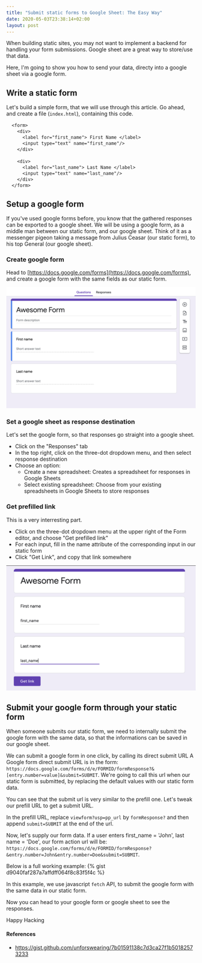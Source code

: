 ```yaml
---
title: "Submit static forms to Google Sheet: The Easy Way"
date: 2020-05-03T23:38:14+02:00
layout: post
---
```


When building static sites, you may not want to implement a backend for handling your form submissions.
Google sheet are a great way to store/use that data.

Here, I'm going to show you how to send your data, directy into a google sheet via a google form.

## Write a static form
Let's build a simple form, that we will use through this article.
Go ahead, and create a file (`index.html`), containing this code.
```
  <form>
    <div>
      <label for="first_name"> First Name </label>
      <input type="text" name="first_name"/>
    </div>

    <div>
      <label for="last_name"> Last Name </label>
      <input type="text" name="last_name"/>
    </div>
  </form>
```
## Setup a google form
If you've used google forms before, you know that the gathered responses can be exported to a google sheet.
We will be using a google form, as a middle man between our static form, and our google sheet. Think of it as a
messenger pigeon taking a message from Julius Ceasar (our static form), to his top General (our google sheet).

### Create google form
Head to [https://docs.google.com/forms](https://docs.google.com/forms), and create a google form with the same fields as our static form.

![Google Form](/public/img/google_form.png)

### Set a google sheet as response destination
Let's set the google form, so that responses go straight into a google sheet.
- Click on the "Responses" tab
- In the top right, click on the three-dot dropdown menu, and then select response destination
- Choose an option:
  - Create a new spreadsheet: Creates a spreadsheet for responses in Google Sheets
  - Select existing spreadsheet: Choose from your existing spreadsheets in Google Sheets to store responses

### Get prefilled link
This is a very interresting part.
- Click on the three-dot dropdown menu at the upper right of the Form editor, and choose "Get prefilled link"
- For each input, fill in the name attribute of the corresponding input in our static form
- Click  "Get Link", and copy that link somewhere

![Prefilled Google Form](/public/img/prefilled_google_form.png)


## Submit your google form through your static form
When someone submits our static form, we need to internally submit the google form with the same data, so that the informations can be saved in our google sheet.

We can submit a google form in one click, by calling its direct submit URL
A Google form direct submit URL is in the form: `https://docs.google.com/forms/d/e/FORMID/formResponse?&[entry.number=value]&submit=SUBMIT`.
We're going to call this url when our static form is submitted, by replacing the default values with our static form data.

You can see that the submit url is very similar to the prefill one. Let's tweak our prefill URL to get a submit URL.

In the prefill URL, replace `viewform?usp=pp_url` by `formResponse?` and then append `submit=SUBMIT` at the end of the url.

Now, let's supply our form data. If a user enters first_name = 'John', last name = 'Doe', our form action url will be:
`https://docs.google.com/forms/d/e/FORMID/formResponse?&entry.number=John&entry.number=Doe&submit=SUBMIT`.

Below is a full working example:
{% gist d9040faf287a7affdff064f8c83f5f4c %}

In this example, we use javascript `fetch` API, to submit the google form with the same data in our static form.

Now you can head to your google form or google sheet to see the responses.

Happy Hacking

#### References
- https://gist.github.com/unforswearing/7b01591138c7d3ca27f1b50182573233